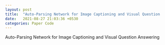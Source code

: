 ```yaml
---
layout: post
title:  "Auto-Parsing Network for Image Captioning and Visual Question Answering"
date:   2021-08-27 21:03:36 +0530
categories: Paper Code
---
```


Auto-Parsing Network for Image Captioning and Visual Question Answering
